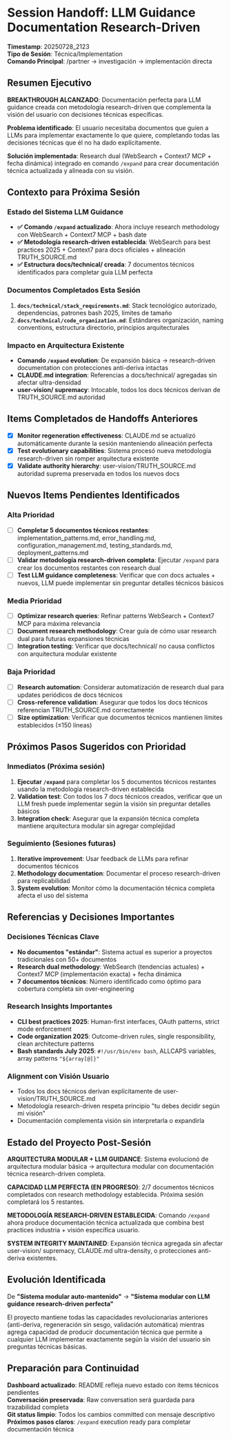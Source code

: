 # Session Handoff: LLM Guidance Documentation Research-Driven

**Timestamp**: 20250728_2123  
**Tipo de Sesión**: Técnica/Implementation  
**Comando Principal**: /partner → investigación → implementación directa

## Resumen Ejecutivo

**BREAKTHROUGH ALCANZADO**: Documentación perfecta para LLM guidance creada con metodología research-driven que complementa la visión del usuario con decisiones técnicas específicas.

**Problema identificado**: El usuario necesitaba documentos que guíen a LLMs para implementar exactamente lo que quiere, completando todas las decisiones técnicas que él no ha dado explícitamente.

**Solución implementada**: Research dual (WebSearch + Context7 MCP + fecha dinámica) integrado en comando `/expand` para crear documentación técnica actualizada y alineada con su visión.

## Contexto para Próxima Sesión

### Estado del Sistema LLM Guidance
- **✅ Comando `/expand` actualizado**: Ahora incluye research methodology con WebSearch + Context7 MCP + bash date
- **✅ Metodología research-driven establecida**: WebSearch para best practices 2025 + Context7 para docs oficiales + alineación TRUTH_SOURCE.md
- **✅ Estructura docs/technical/ creada**: 7 documentos técnicos identificados para completar guía LLM perfecta

### Documentos Completados Esta Sesión
1. **`docs/technical/stack_requirements.md`**: Stack tecnológico autorizado, dependencias, patrones bash 2025, límites de tamaño
2. **`docs/technical/code_organization.md`**: Estándares organización, naming conventions, estructura directorio, principios arquitecturales

### Impacto en Arquitectura Existente
- **Comando `/expand` evolution**: De expansión básica → research-driven documentation con protecciones anti-deriva intactas
- **CLAUDE.md integration**: Referencias a docs/technical/ agregadas sin afectar ultra-densidad
- **user-vision/ supremacy**: Intocable, todos los docs técnicos derivan de TRUTH_SOURCE.md autoridad

## Items Completados de Handoffs Anteriores

- [x] **Monitor regeneration effectiveness**: CLAUDE.md se actualizó automáticamente durante la sesión manteniendo alineación perfecta
- [x] **Test evolutionary capabilities**: Sistema procesó nueva metodología research-driven sin romper arquitectura existente
- [x] **Validate authority hierarchy**: user-vision/TRUTH_SOURCE.md autoridad suprema preservada en todos los nuevos docs

## Nuevos Items Pendientes Identificados

### Alta Prioridad
- [ ] **Completar 5 documentos técnicos restantes**: implementation_patterns.md, error_handling.md, configuration_management.md, testing_standards.md, deployment_patterns.md
- [ ] **Validar metodología research-driven completa**: Ejecutar `/expand` para crear los documentos restantes con research dual
- [ ] **Test LLM guidance completeness**: Verificar que con docs actuales + nuevos, LLM puede implementar sin preguntar detalles técnicos básicos

### Media Prioridad  
- [ ] **Optimizar research queries**: Refinar patterns WebSearch + Context7 MCP para máxima relevancia
- [ ] **Document research methodology**: Crear guía de cómo usar research dual para futuras expansiones técnicas
- [ ] **Integration testing**: Verificar que docs/technical/ no causa conflictos con arquitectura modular existente

### Baja Prioridad
- [ ] **Research automation**: Considerar automatización de research dual para updates periódicos de docs técnicos
- [ ] **Cross-reference validation**: Asegurar que todos los docs técnicos referencian TRUTH_SOURCE.md correctamente
- [ ] **Size optimization**: Verificar que documentos técnicos mantienen límites establecidos (≤150 líneas)

## Próximos Pasos Sugeridos con Prioridad

### Inmediatos (Próxima sesión)
1. **Ejecutar `/expand`** para completar los 5 documentos técnicos restantes usando la metodología research-driven establecida
2. **Validation test**: Con todos los 7 docs técnicos creados, verificar que un LLM fresh puede implementar según la visión sin preguntar detalles básicos
3. **Integration check**: Asegurar que la expansión técnica completa mantiene arquitectura modular sin agregar complejidad

### Seguimiento (Sesiones futuras)
1. **Iterative improvement**: Usar feedback de LLMs para refinar documentos técnicos
2. **Methodology documentation**: Documentar el proceso research-driven para replicabilidad
3. **System evolution**: Monitor cómo la documentación técnica completa afecta el uso del sistema

## Referencias y Decisiones Importantes

### Decisiones Técnicas Clave
- **No documentos "estándar"**: Sistema actual es superior a proyectos tradicionales con 50+ documentos
- **Research dual methodology**: WebSearch (tendencias actuales) + Context7 MCP (implementación exacta) + fecha dinámica
- **7 documentos técnicos**: Número identificado como óptimo para cobertura completa sin over-engineering

### Research Insights Importantes
- **CLI best practices 2025**: Human-first interfaces, OAuth patterns, strict mode enforcement
- **Code organization 2025**: Outcome-driven rules, single responsibility, clean architecture patterns
- **Bash standards July 2025**: `#!/usr/bin/env bash`, ALLCAPS variables, array patterns `"${array[@]}"`

### Alignment con Visión Usuario
- Todos los docs técnicos derivan explícitamente de user-vision/TRUTH_SOURCE.md
- Metodología research-driven respeta principio "tu debes decidir según mi visión"
- Documentación complementa visión sin interpretarla o expandirla

## Estado del Proyecto Post-Sesión

**ARQUITECTURA MODULAR + LLM GUIDANCE**: Sistema evolucionó de arquitectura modular básica → arquitectura modular con documentación técnica research-driven completa.

**CAPACIDAD LLM PERFECTA (EN PROGRESO)**: 2/7 documentos técnicos completados con research methodology establecida. Próxima sesión completará los 5 restantes.

**METODOLOGÍA RESEARCH-DRIVEN ESTABLECIDA**: Comando `/expand` ahora produce documentación técnica actualizada que combina best practices industria + visión específica usuario.

**SYSTEM INTEGRITY MAINTAINED**: Expansión técnica agregada sin afectar user-vision/ supremacy, CLAUDE.md ultra-density, o protecciones anti-deriva existentes.

## Evolución Identificada

De **"Sistema modular auto-mantenido"** → **"Sistema modular con LLM guidance research-driven perfecta"**

El proyecto mantiene todas las capacidades revolucionarias anteriores (anti-deriva, regeneración sin sesgo, validación automática) mientras agrega capacidad de producir documentación técnica que permite a cualquier LLM implementar exactamente según la visión del usuario sin preguntas técnicas básicas.

## Preparación para Continuidad

**Dashboard actualizado**: README refleja nuevo estado con items técnicos pendientes  
**Conversación preservada**: Raw conversation será guardada para trazabilidad completa  
**Git status limpio**: Todos los cambios committed con mensaje descriptivo  
**Próximos pasos claros**: `/expand` execution ready para completar documentación técnica